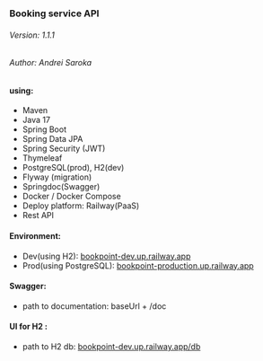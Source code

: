 ### Booking service API
###### Version: 1.1.1
###### Author: Andrei Saroka
#### using:
* Maven
* Java 17
* Spring Boot
* Spring Data JPA
* Spring Security (JWT)
* Thymeleaf
* PostgreSQL(prod), H2(dev)
* Flyway (migration)
* Springdoc(Swagger)
* Docker / Docker Compose
* Deploy platform: Railway(PaaS)
* Rest API

#### Environment:
* Dev(using H2):  [bookpoint-dev.up.railway.app](https://bookpoint-dev.up.railway.app)
* Prod(using PostgreSQL):  [bookpoint-production.up.railway.app](https://bookpoint-production.up.railway.app)

#### Swagger:
* path to documentation: baseUrl + /doc 

#### UI for H2 :
* path to H2 db: [bookpoint-dev.up.railway.app/db](https://bookpoint-dev.up.railway.app/db)

